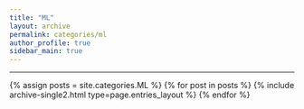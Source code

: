 ```yaml
---
title: "ML"
layout: archive
permalink: categories/ml
author_profile: true
sidebar_main: true
---
```


<!-- 공백이 포함되어 있는 카테고리 이름의 경우 site.categories['a b c'] 이런식으로! -->

***

{% assign posts = site.categories.ML %}
{% for post in posts %} {% include archive-single2.html type=page.entries_layout %} {% endfor %}